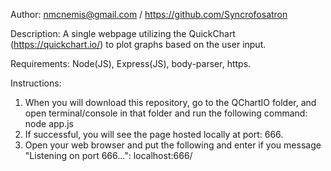 Author: nmcnemis@gmail.com / https://github.com/Syncrofosatron

Description: A single webpage utilizing the QuickChart (https://quickchart.io/) to plot graphs based on the user input.

Requirements: Node(JS), Express(JS), body-parser, https.

Instructions:
1. When you will download this repository, go to the QChartIO folder, and open terminal/console in that folder and run the following command: node app.js
2. If successful, you will see the page hosted locally at port: 666.
3. Open your web browser and put the following and enter if you message "Listening on port 666...": localhost:666/
